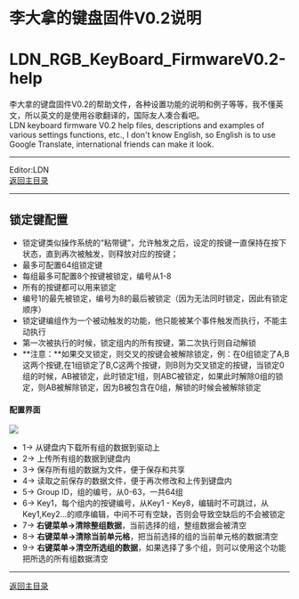 ﻿李大拿的键盘固件V0.2说明
=====================
LDN_RGB_KeyBoard_FirmwareV0.2-help
=====================
李大拿的键盘固件V0.2的帮助文件，各种设置功能的说明和例子等等，我不懂英文，所以英文的是使用谷歌翻译的，国际友人凑合看吧。<br>
LDN keyboard firmware V0.2 help files, descriptions and examples of various settings functions, etc., I don't know English, so English is to use Google Translate, international friends can make it look.
****
Editor:LDN<br>
[返回主目录](https://github.com/lswhome/LDN_RGB_KeyBoard_FirmwareV0.2-help "点击返回")
****
## 锁定键配置
   * 锁定键类似操作系统的“粘带键”，允许触发之后，设定的按键一直保持在按下状态，直到再次被触发，则释放对应的按键；
   * 最多可配置64组锁定键
   * 每组最多可配置8个按键被锁定，编号从1-8
   * 所有的按键都可以用来锁定
   * 编号1的最先被锁定，编号为8的最后被锁定（因为无法同时锁定，因此有锁定顺序）
   * 锁定键编组作为一个被动触发的功能，他只能被某个事件触发而执行，不能主动执行
   * 第一次被执行的时候，锁定组内的所有按键，第二次执行则自动解锁
   * **注意：**如果交叉锁定，则交叉的按键会被解除锁定，例：在0组锁定了A,B这两个按键,在1组锁定了B,C这两个按键，则B则为交叉锁定的按键，当锁定0组的时候，AB被锁定，此时锁定1组，则ABC被锁定，如果此时解除0组的锁定，则AB被解除锁定，因为B被包含在0组，解锁的时候会被解除锁定
   #### 配置界面
   ![](https://github.com/lswhome/LDN_RGB_KeyBoard_FirmwareV0.2-help/blob/master/KeyLock/LockKey_Manager.png)
   * 1-> 从键盘内下载所有组的数据到驱动上
   * 2-> 上传所有组的数据到键盘内
   * 3-> 保存所有组的数据为文件，便于保存和共享
   * 4-> 读取之前保存的数据文件，便于再次修改和上传到键盘内
   * 5-> Group ID，组的编号，从0-63，一共64组
   * 6-> Key1，每个组内的按键编号，从Key1 - Key8，编辑时不可跳过，从Key1,Key2...的顺序编辑，中间不可有空缺，否则会导致空缺后的不会被锁定
   * 7-> **右键菜单->清除整组数据**，当前选择的组，整组数据会被清空
   * 8-> **右键菜单->清除当前单元格**，把当前选择的组的当前单元格的数据清空
   * 9-> **右键菜单->清空所选组的数据**，如果选择了多个组，则可以使用这个功能把所选的所有组数据清空
   ****
   [返回主目录](https://github.com/lswhome/LDN_RGB_KeyBoard_FirmwareV0.2-help "点击返回")
   
